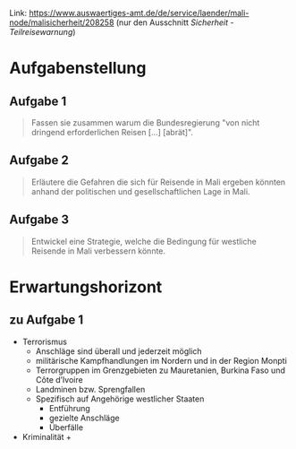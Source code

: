 Link: https://www.auswaertiges-amt.de/de/service/laender/mali-node/malisicherheit/208258 (nur den Ausschnitt *Sicherheit - Teilreisewarnung*)

# Aufgabenstellung
## Aufgabe 1
> Fassen sie zusammen warum die Bundesregierung "von nicht dringend erforderlichen Reisen \[...\] \[abrät\]".

## Aufgabe 2
> Erläutere die Gefahren die sich für Reisende in Mali ergeben könnten anhand der politischen und gesellschaftlichen Lage in Mali.

## Aufgabe 3
> Entwickel eine Strategie, welche die Bedingung für westliche Reisende in Mali verbessern könnte.

# Erwartungshorizont

## zu Aufgabe 1

+ Terrorismus
	+ Anschläge sind überall und jederzeit möglich 
	+ militärische Kampfhandlungen im Nordern und in der Region Monpti
	+ Terrorgruppen im Grenzgebieten zu Mauretanien, Burkina Faso und Côte d’Ivoire
	+ Landminen bzw. Sprengfallen
	+ Spezifisch auf Angehörige westlicher Staaten
		+ Entführung
		+ gezielte Anschläge
		+ Überfälle
+ Kriminalität
	+ 